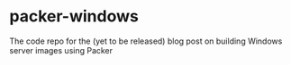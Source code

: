 # packer-windows
The code repo for the (yet to be released) blog post on building Windows server images using Packer
